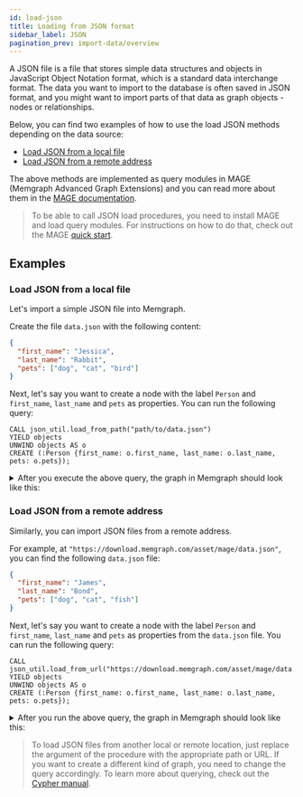 ```yaml
---
id: load-json
title: Loading from JSON format
sidebar_label: JSON
pagination_prev: import-data/overview
---
```


A JSON file is a file that stores simple data structures and objects in
JavaScript Object Notation format, which is a standard data interchange format.
The data you want to import to the database is often saved in JSON format, and
you might want to import parts of that data as graph objects - nodes or
relationships.

Below, you can find two examples of how to use the load JSON methods depending
on the data source:

- [Load JSON from a local file](#load-json-from-a-local-file)
- [Load JSON from a remote address](#load-json-from-a-remote-address)

The above methods are implemented as query modules in MAGE (Memgraph Advanced
Graph Extensions) and you can read more about them in the [MAGE
documentation](/mage/query-modules/python/json-util).

> To be able to call JSON load procedures, you need to install MAGE and load
> query modules. For instructions on how to do that, check out the MAGE [quick
> start](/mage#quick-start).

## Examples

### Load JSON from a local file

Let's import a simple JSON file into Memgraph.

Create the file `data.json` with the following content:

```json
{
  "first_name": "Jessica",
  "last_name": "Rabbit",
  "pets": ["dog", "cat", "bird"]
}
```

Next, let's say you want to create a node with the label `Person` and
`first_name`, `last_name` and `pets` as properties. You can run the following
query:

```cypher
CALL json_util.load_from_path("path/to/data.json")
YIELD objects
UNWIND objects AS o
CREATE (:Person {first_name: o.first_name, last_name: o.last_name, pets: o.pets});
```

<details>
  <summary>After you execute the above query, the graph in Memgraph should look like this:</summary>
  <div>
    <img src={require('../../data/import-data/load_json_file_from_path.png').default}/>
  </div>
</details>

### Load JSON from a remote address

Similarly, you can import JSON files from a remote address.

For example, at `"https://download.memgraph.com/asset/mage/data.json"`, you can
find the following `data.json` file:

```json
{
  "first_name": "James",
  "last_name": "Bond",
  "pets": ["dog", "cat", "fish"]
}
```

Next, let's say you want to create a node with the label `Person` and
`first_name`, `last_name` and `pets` as properties from the `data.json` file.
You can run the following query:

```cypher
CALL json_util.load_from_url("https://download.memgraph.com/asset/mage/data.json")
YIELD objects
UNWIND objects AS o
CREATE (:Person {first_name: o.first_name, last_name: o.last_name, pets: o.pets});
```

<details>
  <summary>After you run the above query, the graph in Memgraph should look like this:</summary>
  <div>
    <img src={require('../../data/import-data/load_json_file_from_url.png').default}/>
  </div>
</details>

> To load JSON files from another local or remote location, just replace the
> argument of the procedure with the appropriate path or URL. If you want to
> create a different kind of graph, you need to change the query accordingly. To
> learn more about querying, check out the [Cypher manual](/cypher-manual).
